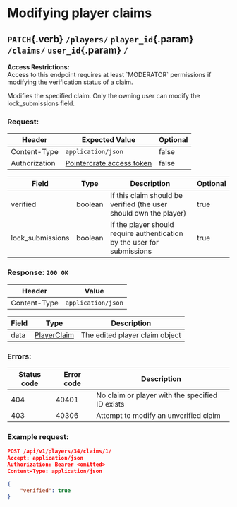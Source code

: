 <div class='panel fade js-scroll-anim' data-anim='fade'>

# Modifying player claims

## `PATCH`{.verb} `/players/` `player_id`{.param} `/claims/` `user_id`{.param} `/`

<div class='info-yellow'>
<b>Access Restrictions:</b><br>
Access to this endpoint requires at least `MODERATOR` permissions if modifying the verification status of a claim.
</div>

Modifies the specified claim. Only the owning user can modify the lock_submissions field.

### Request:

| Header       | Expected Value     | Optional |
| ------------ | ------------------ | -------- |
| Content-Type | `application/json` | false    |
| Authorization | [Pointercrate access token](/documentation/#access-tokens)                                 | false    |

| Field       | Type         | Description                            | Optional |
| ----------- | ------------ | -------------------------------------- | -------- |
| verified         | boolean | If this claim should be verified (the user should own the player) | true    |
| lock_submissions | boolean | If the player should require authentication by the user for submissions | true    |

### Response: `200 OK`

| Header       | Value                                           |
| ------------ | ----------------------------------------------- |
| Content-Type | `application/json`                              |

| Field | Type                                   | Description                    |
| ----- | -------------------------------------- | ------------------------------ |
| data  | [PlayerClaim](/documentation/objects/#player-claim) | The edited player claim object |

### Errors:

| Status code | Error code | Description                                                                                          |
| ----------- | ---------- | ---------------------------------------------------------------------------------------------------- |
| 404         | 40401      | No claim or player with the specified ID exists |
| 403         | 40306      | Attempt to modify an unverified claim |

### Example request:

```json
POST /api/v1/players/34/claims/1/
Accept: application/json
Authorization: Bearer <omitted>
Content-Type: application/json

{
    "verified": true
}
```

</div>
